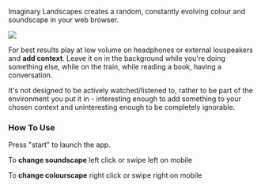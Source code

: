 Imaginary Landscapes creates a random, constantly evolving colour and soundscape in your web browser.

<img src="/images/example-colourscape1.jpg" />

For best results play at low volume on headphones or external louspeakers and **add context**. Leave it on in the background while you're doing something else, while on the train, while reading a book, having a conversation.

It's not designed to be actively watched/listened to, rather to be part of the environment you put it in - interesting enough to add something to your chosen context and uninteresting enough to be completely ignorable.

### How To Use

Press "start" to launch the app.

To **change soundscape** left click or swipe left on mobile

To **change colourscape** right click or swipe right on mobile
